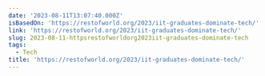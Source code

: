 ```yaml
---
date: '2023-08-11T13:07:40.000Z'
isBasedOn: 'https://restofworld.org/2023/iit-graduates-dominate-tech/'
link: 'https://restofworld.org/2023/iit-graduates-dominate-tech/'
slug: 2023-08-11-httpsrestofworldorg2023iit-graduates-dominate-tech
tags:
  - Tech
title: 'https://restofworld.org/2023/iit-graduates-dominate-tech/'
---
```


